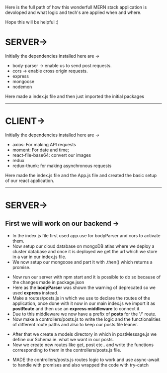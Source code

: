 Here is the full path of how this wonderfull MERN stack application is devoloped and what logic and tech's are applied when and where.

Hope this will be helpful :)

# SERVER->

Initially the dependencies installed here are ->

- body-parser -> enable us to send post requests.
- cors -> enable cross origin requests.
- express
- mongoose
- nodemon

Here made a index.js file and then just imported the initial packages

---

# CLIENT->

Initially the dependencies installed here are ->

- axios: For making API requests
- moment: For date and time;
- react-file-base64: convert our images
- redux
- redux-thunk: for making asynchronous requests

Here made the index.js file and the App.js file and created the basic setup of our react application.

---

# SERVER->

## First we will work on our backend ->

- In the index.js file first used app.use for bodyParser and cors to activate them.
- Now setup our cloud database on mongoDB atlas where we deploy a cluster database and once it is deployed we get the url which we store in a var in our index.js file.
- We now setup our mongoose and part it with .then() which returns a promise.

* Now run our server with npm start and it is possible to do so because of the changes made in package.json
* Here as the **bodyParser** was shown the warning of deprecated so we used **express** instead.
* Make a routes/posts.js in which we use to declare the routes of the application, once done with it now in our main index.js we import it as **postRoute** and then use an **express middleware** to connect it.
* Due to this middleware we now have a prefix of **posts** for the '/' route.
* Now make a controllers/posts.js to write the logic and the functionalities of different route paths and also to keep our posts file leaner.

- After that we create a models directory in which in postMessage.js we define our Schema ie. what we want in our posts.
- Now we create new routes like get, post etc.. and write the functions corresponding to them in the controllers/posts.js file.

* MADE the controllers/posts.js routes logic to work and use async-await to handle with promises and also wrapped the code with try-catch
